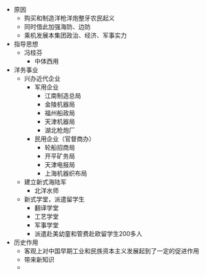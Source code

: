 - 原因
	- 购买和制造洋枪洋炮整牙农民起义
	- 同时借此加强海防、边防
	- 乘机发展本集团政治、经济、军事实力
- 指导思想
	- 冯桂芬
		- 中体西用
- 洋务事业
	- 兴办近代企业
		- 军用企业
			- 江南制造总局
			- 金陵机器局
			- 福州船政局
			- 天津机器局
			- 湖北枪炮厂
		- 民用企业（官督商办）
			- 轮船招商局
			- 开平矿务局
			- 天津电报局
			- 上海机器织布局
	- 建立新式海陆军
		- 北洋水师
	- 新式学堂，派遣留学生
		- 翻译学堂
		- 工艺学堂
		- 军事学堂
		- 派遣赴美幼童和管费赴欧留学生200多人
- 历史作用
	- 客观上对中国早期工业和民族资本主义发展起到了一定的促进作用
	- 带来新知识
	-